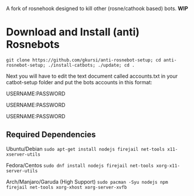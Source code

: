 A fork of rosnehook designed to kill other (rosne/cathook based) bots.
**WIP**


# Download and Install (anti) Rosnebots

    git clone https://github.com/gkursi/anti-rosnebot-setup; cd anti-rosnebot-setup; ./install-catbots; ./update; cd .
    
Next you will have to edit the text document called accounts.txt in your catbot-setup folder and put the bots accounts in this format:

USERNAME:PASSWORD

USERNAME:PASSWORD

USERNAME:PASSWORD

## Required Dependencies
Ubuntu/Debian
`sudo apt-get install nodejs firejail net-tools x11-xserver-utils`

Fedora/Centos
`sudo dnf install nodejs firejail net-tools xorg-x11-server-utils`

Arch/Manjaro/Garuda (High Support)
`sudo pacman -Syu nodejs npm firejail net-tools xorg-xhost xorg-server-xvfb`
